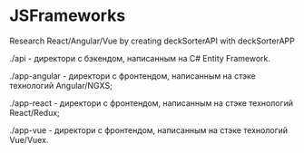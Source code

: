# JSFrameworks
Research React/Angular/Vue by creating deckSorterAPI with deckSorterAPP


./api - директори с бэкендом, написанным на C# Entity Framework.

./app-angular - директори с фронтендом, написанным на стэке технологий Angular/NGXS;

./app-react - директори с фронтендом, написанным на стэке технологий React/Redux;

./app-vue - директори с фронтендом, написанным на стэке технологий Vue/Vuex.
